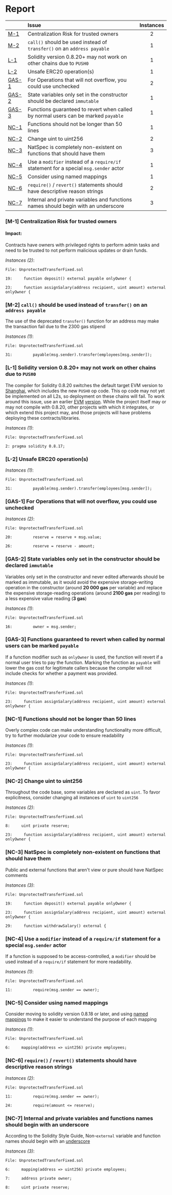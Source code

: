 # Report

| |Issue|Instances|
|-|:-|:-:|
| [M-1](#M-1) | Centralization Risk for trusted owners | 2 |
| [M-2](#M-2) | `call()` should be used instead of `transfer()` on an `address payable` | 1 |
| [L-1](#L-1) | Solidity version 0.8.20+ may not work on other chains due to `PUSH0` | 1 |
| [L-2](#L-2) | Unsafe ERC20 operation(s) | 1 |
| [GAS-1](#GAS-1) | For Operations that will not overflow, you could use unchecked | 2 |
| [GAS-2](#GAS-2) | State variables only set in the constructor should be declared `immutable` | 1 |
| [GAS-3](#GAS-3) | Functions guaranteed to revert when called by normal users can be marked `payable` | 1 |
| [NC-1](#NC-1) | Functions should not be longer than 50 lines | 1 |
| [NC-2](#NC-2) | Change uint to uint256 | 2 |
| [NC-3](#NC-3) | NatSpec is completely non-existent on functions that should have them | 3 |
| [NC-4](#NC-4) | Use a `modifier` instead of a `require/if` statement for a special `msg.sender` actor | 1 |
| [NC-5](#NC-5) | Consider using named mappings | 1 |
| [NC-6](#NC-6) | `require()` / `revert()` statements should have descriptive reason strings | 2 |
| [NC-7](#NC-7) | Internal and private variables and functions names should begin with an underscore | 3 |



### <a name="M-1"></a>[M-1] Centralization Risk for trusted owners

#### Impact:
Contracts have owners with privileged rights to perform admin tasks and need to be trusted to not perform malicious updates or drain funds.

*Instances (2)*:
```solidity
File: UnprotectedTransferFixed.sol

19:     function deposit() external payable onlyOwner {

23:     function assignSalary(address recipient, uint amount) external onlyOwner {

```

### <a name="M-2"></a>[M-2] `call()` should be used instead of `transfer()` on an `address payable`
The use of the deprecated `transfer()` function for an address may make the transaction fail due to the 2300 gas stipend

*Instances (1)*:
```solidity
File: UnprotectedTransferFixed.sol

31:         payable(msg.sender).transfer(employees[msg.sender]);

```

### <a name="L-1"></a>[L-1] Solidity version 0.8.20+ may not work on other chains due to `PUSH0`
The compiler for Solidity 0.8.20 switches the default target EVM version to [Shanghai](https://blog.soliditylang.org/2023/05/10/solidity-0.8.20-release-announcement/#important-note), which includes the new `PUSH0` op code. This op code may not yet be implemented on all L2s, so deployment on these chains will fail. To work around this issue, use an earlier [EVM](https://docs.soliditylang.org/en/v0.8.20/using-the-compiler.html?ref=zaryabs.com#setting-the-evm-version-to-target) [version](https://book.getfoundry.sh/reference/config/solidity-compiler#evm_version). While the project itself may or may not compile with 0.8.20, other projects with which it integrates, or which extend this project may, and those projects will have problems deploying these contracts/libraries.

*Instances (1)*:
```solidity
File: UnprotectedTransferFixed.sol

2: pragma solidity 0.8.17;

```

### <a name="L-2"></a>[L-2] Unsafe ERC20 operation(s)

*Instances (1)*:
```solidity
File: UnprotectedTransferFixed.sol

31:         payable(msg.sender).transfer(employees[msg.sender]);

```

### <a name="GAS-1"></a>[GAS-1] For Operations that will not overflow, you could use unchecked

*Instances (2)*:
```solidity
File: UnprotectedTransferFixed.sol

20:         reserve = reserve + msg.value;

26:         reserve = reserve - amount;

```

### <a name="GAS-2"></a>[GAS-2] State variables only set in the constructor should be declared `immutable`
Variables only set in the constructor and never edited afterwards should be marked as immutable, as it would avoid the expensive storage-writing operation in the constructor (around **20 000 gas** per variable) and replace the expensive storage-reading operations (around **2100 gas** per reading) to a less expensive value reading (**3 gas**)

*Instances (1)*:
```solidity
File: UnprotectedTransferFixed.sol

16:         owner = msg.sender;

```

### <a name="GAS-3"></a>[GAS-3] Functions guaranteed to revert when called by normal users can be marked `payable`
If a function modifier such as `onlyOwner` is used, the function will revert if a normal user tries to pay the function. Marking the function as `payable` will lower the gas cost for legitimate callers because the compiler will not include checks for whether a payment was provided.

*Instances (1)*:
```solidity
File: UnprotectedTransferFixed.sol

23:     function assignSalary(address recipient, uint amount) external onlyOwner {

```

### <a name="NC-1"></a>[NC-1] Functions should not be longer than 50 lines
Overly complex code can make understanding functionality more difficult, try to further modularize your code to ensure readability 

*Instances (1)*:
```solidity
File: UnprotectedTransferFixed.sol

23:     function assignSalary(address recipient, uint amount) external onlyOwner {

```

### <a name="NC-2"></a>[NC-2] Change uint to uint256
Throughout the code base, some variables are declared as `uint`. To favor explicitness, consider changing all instances of `uint` to `uint256`

*Instances (2)*:
```solidity
File: UnprotectedTransferFixed.sol

8:     uint private reserve;

23:     function assignSalary(address recipient, uint amount) external onlyOwner {

```

### <a name="NC-3"></a>[NC-3] NatSpec is completely non-existent on functions that should have them
Public and external functions that aren't view or pure should have NatSpec comments

*Instances (3)*:
```solidity
File: UnprotectedTransferFixed.sol

19:     function deposit() external payable onlyOwner {

23:     function assignSalary(address recipient, uint amount) external onlyOwner {

29:     function withdrawSalary() external {

```

### <a name="NC-4"></a>[NC-4] Use a `modifier` instead of a `require/if` statement for a special `msg.sender` actor
If a function is supposed to be access-controlled, a `modifier` should be used instead of a `require/if` statement for more readability.

*Instances (1)*:
```solidity
File: UnprotectedTransferFixed.sol

11:         require(msg.sender == owner);

```

### <a name="NC-5"></a>[NC-5] Consider using named mappings
Consider moving to solidity version 0.8.18 or later, and using [named mappings](https://ethereum.stackexchange.com/questions/51629/how-to-name-the-arguments-in-mapping/145555#145555) to make it easier to understand the purpose of each mapping

*Instances (1)*:
```solidity
File: UnprotectedTransferFixed.sol

6:     mapping(address => uint256) private employees;

```

### <a name="NC-6"></a>[NC-6] `require()` / `revert()` statements should have descriptive reason strings

*Instances (2)*:
```solidity
File: UnprotectedTransferFixed.sol

11:         require(msg.sender == owner);

24:         require(amount <= reserve);

```

### <a name="NC-7"></a>[NC-7] Internal and private variables and functions names should begin with an underscore
According to the Solidity Style Guide, Non-`external` variable and function names should begin with an [underscore](https://docs.soliditylang.org/en/latest/style-guide.html#underscore-prefix-for-non-external-functions-and-variables)

*Instances (3)*:
```solidity
File: UnprotectedTransferFixed.sol

6:     mapping(address => uint256) private employees;

7:     address private owner;

8:     uint private reserve;

```

